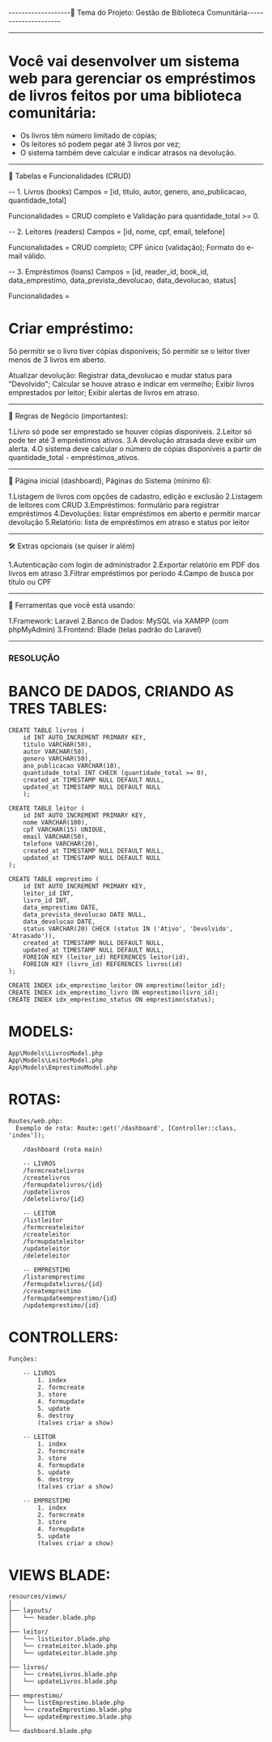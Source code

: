 -------------------🎯 Tema do Projeto: Gestão de Biblioteca Comunitária---------------------

--------------------------------------------------------------------------------------------

# Você vai desenvolver um sistema web para gerenciar os empréstimos de livros feitos por uma biblioteca comunitária: 
  - Os livros têm número limitado de cópias; 
  - Os leitores só podem pegar até 3 livros por vez; 
  - O sistema também deve calcular e indicar atrasos na devolução.

--------------------------------------------------------------------------------------------

📘 Tabelas e Funcionalidades (CRUD)

-- 1. Livros (books)
Campos = [id, titulo, autor, genero, ano_publicacao, quantidade_total]

Funcionalidades = CRUD completo e Validação para quantidade_total >= 0.

-- 2. Leitores (readers)
Campos = [id, nome, cpf, email, telefone]

Funcionalidades = CRUD completo; CPF único (validação); Formato do e-mail válido.

-- 3. Empréstimos (loans)
Campos = [id, reader_id, book_id, data_emprestimo, data_prevista_devolucao, data_devolucao, status]

Funcionalidades = 

# Criar empréstimo:
Só permitir se o livro tiver cópias disponíveis;
Só permitir se o leitor tiver menos de 3 livros em aberto.

Atualizar devolução:
Registrar data_devolucao e mudar status para "Devolvido";
Calcular se houve atraso e indicar em vermelho;
Exibir livros emprestados por leitor;
Exibir alertas de livros em atraso.

--------------------------------------------------------------------------------------------

🧠 Regras de Negócio (importantes):

1.Livro só pode ser emprestado se houver cópias disponíveis.
2.Leitor só pode ter até 3 empréstimos ativos.
3.A devolução atrasada deve exibir um alerta.
4.O sistema deve calcular o número de cópias disponíveis a partir de quantidade_total - empréstimos_ativos.

--------------------------------------------------------------------------------------------

📄 Página inicial (dashboard), Páginas do Sistema (mínimo 6):

1.Listagem de livros com opções de cadastro, edição e exclusão
2.Listagem de leitores com CRUD
3.Empréstimos: formulário para registrar empréstimos
4.Devoluções: listar empréstimos em aberto e permitir marcar devolução
5.Relatório: lista de empréstimos em atraso e status por leitor

--------------------------------------------------------------------------------------------

🛠️ Extras opcionais (se quiser ir além)

1.Autenticação com login de administrador
2.Exportar relatório em PDF dos livros em atraso
3.Filtrar empréstimos por período
4.Campo de busca por título ou CPF

--------------------------------------------------------------------------------------------

🧰 Ferramentas que você está usando:

1.Framework: Laravel
2.Banco de Dados: MySQL via XAMPP (com phpMyAdmin)
3.Frontend: Blade (telas padrão do Laravel)

--------------------------------------------------------------------------------------------



### RESOLUÇÃO

# BANCO DE DADOS, CRIANDO AS TRES TABLES: 

    CREATE TABLE livros (
        id INT AUTO_INCREMENT PRIMARY KEY, 
        titulo VARCHAR(50), 
        autor VARCHAR(50), 
        genero VARCHAR(50), 
        ano_publicacao VARCHAR(10), 
        quantidade_total INT CHECK (quantidade_total >= 0),
        created_at TIMESTAMP NULL DEFAULT NULL,
        updated_at TIMESTAMP NULL DEFAULT NULL
        );

    CREATE TABLE leitor (
        id INT AUTO_INCREMENT PRIMARY KEY, 
        nome VARCHAR(100), 
        cpf VARCHAR(15) UNIQUE, 
        email VARCHAR(50), 
        telefone VARCHAR(20),
        created_at TIMESTAMP NULL DEFAULT NULL,
        updated_at TIMESTAMP NULL DEFAULT NULL
    );

    CREATE TABLE emprestimo (
        id INT AUTO_INCREMENT PRIMARY KEY, 
        leitor_id INT, 
        livro_id INT, 
        data_emprestimo DATE, 
        data_prevista_devolucao DATE NULL, 
        data_devolucao DATE, 
        status VARCHAR(20) CHECK (status IN ('Ativo', 'Devolvido', 'Atrasado')), 
        created_at TIMESTAMP NULL DEFAULT NULL,
        updated_at TIMESTAMP NULL DEFAULT NULL,
        FOREIGN KEY (leitor_id) REFERENCES leitor(id), 
        FOREIGN KEY (livro_id) REFERENCES livros(id)
    );

    CREATE INDEX idx_emprestimo_leitor ON emprestimo(leitor_id);
    CREATE INDEX idx_emprestimo_livro ON emprestimo(livro_id);
    CREATE INDEX idx_emprestimo_status ON emprestimo(status);

# MODELS:

    App\Models\LivrosModel.php
    App\Models\LeitorModel.php
    App\Models\EmprestimoModel.php

# ROTAS:
    Routes/web.php:
      Exemplo de rota: Route::get('/dashboard', [Controller::class, 'index']);

        /dashboard (rota main)

        -- LIVROS
        /formcreatelivros
        /createlivros
        /formupdatelivros/{id}
        /updatelivros
        /deletelivro/{id}

        -- LEITOR
        /listleitor
        /formcreateleitor
        /createleitor
        /formupdateleitor
        /updateleitor
        /deleteleitor

        -- EMPRESTIMO
        /listaremprestimo
        /formupdatelivros/{id}
        /createmprestimo
        /formupdateemprestimo/{id}
        /updatemprestimo/{id}

# CONTROLLERS:
    Funções:
       
        -- LIVROS
            1. index
            2. formcreate
            3. store
            4. formupdate
            5. update
            6. destroy
            (talves criar a show)

        -- LEITOR
            1. index
            2. formcreate
            3. store
            4. formupdate
            5. update
            6. destroy
            (talves criar a show)

        -- EMPRESTIMO
            1. index
            2. formcreate
            3. store
            4. formupdate
            5. update
            (talves criar a show)


# VIEWS BLADE:

    resources/views/
    │
    ├── layouts/
    │   └── header.blade.php
    │
    ├── leitor/
    │   └── listLeitor.blade.php
    │   └── createLeitor.blade.php
    │   └── updateLeitor.blade.php
    │
    ├── livros/
    │   └── createLivros.blade.php
    │   └── updateLivros.blade.php
    │
    ├── emprestimo/
    │   └── listEmprestimo.blade.php
    │   └── createEmprestimo.blade.php
    │   └── updateEmprestimo.blade.php
    │
    └── dashboard.blade.php








